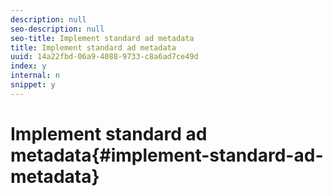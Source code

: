 ```yaml
---
description: null
seo-description: null
seo-title: Implement standard ad metadata
title: Implement standard ad metadata
uuid: 14a22fbd-06a9-4088-9733-c8a6ad7ce49d
index: y
internal: n
snippet: y
---
```


# Implement standard ad metadata{#implement-standard-ad-metadata}

